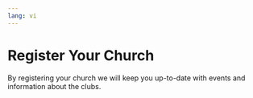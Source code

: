 ```yaml
---
lang: vi
---
```


# Register Your Church

By registering your church we will keep you up-to-date with events and information about the clubs.
